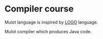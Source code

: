 # Compiler course

Mulot language is inspired by [LOGO](https://en.wikipedia.org/wiki/Logo_(programming_language)) language.

Mulot compiler which produces Java code.
